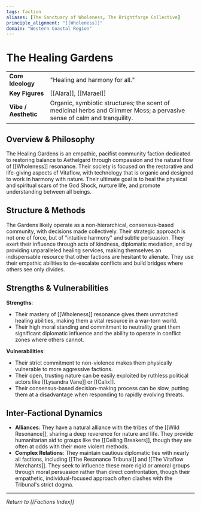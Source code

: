 ```yaml
---
tags: faction
aliases: [The Sanctuary of Wholeness, The Brightforge Collective]
principle_alignment: "[[Wholeness]]"
domain: "Western Coastal Region"
---
```


# The Healing Gardens

| | |
|---|---|
| **Core Ideology** | "Healing and harmony for all." |
| **Key Figures** | [[Alara]], [[Marael]] |
| **Vibe / Aesthetic** | Organic, symbiotic structures; the scent of medicinal herbs and Glimmer Moss; a pervasive sense of calm and tranquility. |

## Overview & Philosophy
The Healing Gardens is an empathic, pacifist community faction dedicated to restoring balance to Aethelgard through compassion and the natural flow of [[Wholeness]] resonance. Their society is focused on the restorative and life-giving aspects of Vitaflow, with technology that is organic and designed to work in harmony with nature. Their ultimate goal is to heal the physical and spiritual scars of the God Shock, nurture life, and promote understanding between all beings.

## Structure & Methods
The Gardens likely operate as a non-hierarchical, consensus-based community, with decisions made collectively. Their strategic approach is not one of force, but of "intuitive harmony" and subtle persuasion. They exert their influence through acts of kindness, diplomatic mediation, and by providing unparalleled healing services, making themselves an indispensable resource that other factions are hesitant to alienate. They use their empathic abilities to de-escalate conflicts and build bridges where others see only divides.

## Strengths & Vulnerabilities
**Strengths**:
* Their mastery of [[Wholeness]] resonance gives them unmatched healing abilities, making them a vital resource in a war-torn world.
* Their high moral standing and commitment to neutrality grant them significant diplomatic influence and the ability to operate in conflict zones where others cannot.

**Vulnerabilities**:
* Their strict commitment to non-violence makes them physically vulnerable to more aggressive factions.
* Their open, trusting nature can be easily exploited by ruthless political actors like [[Lysandra Vane]] or [[Calix]].
* Their consensus-based decision-making process can be slow, putting them at a disadvantage when responding to rapidly evolving threats.

## Inter-Factional Dynamics
- **Alliances**: They have a natural alliance with the tribes of the [[Wild Resonance]], sharing a deep reverence for nature and life. They provide humanitarian aid to groups like the [[Ceiling Breakers]], though they are often at odds with their more violent methods.
- **Complex Relations**: They maintain cautious diplomatic ties with nearly all factions, including [[The Resonance Tribunal]] and [[The Vitaflow Merchants]]. They seek to influence these more rigid or amoral groups through moral persuasion rather than direct confrontation, though their empathetic, individual-focused approach often clashes with the Tribunal's strict dogma.
---
*Return to [[Factions Index]]*

